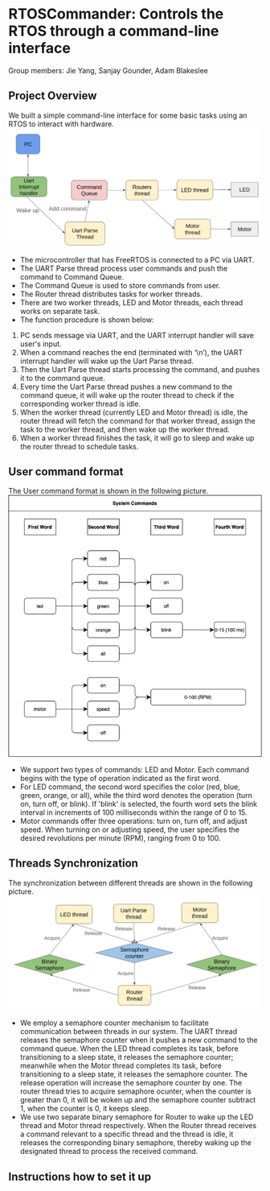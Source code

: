 # RTOSCommander: Controls the RTOS through a command-line interface
Group members: Jie Yang, Sanjay Gounder, Adam Blakeslee

## Project Overview
We built a simple command-line interface for some basic tasks using an RTOS to interact with hardware.
![screenshot](./pictures/overview.png)

* The microcontroller that has FreeRTOS is connected to a PC via UART.
* The UART Parse thread process user commands and push the command to Command Queue.
* The Command Queue is used to store commands from user.
* The Router thread distributes tasks for worker threads.
* There are two worker threads, LED and Motor threads, each thread works on separate task.
* The function procedure is shown below: 
1. PC sends message via UART, and the UART interrupt handler will save user's input.
2. When a command reaches the end (terminated with ‘\n’), the UART interrupt handler will wake up the Uart Parse thread.
3. Then the Uart Parse thread starts processing the command, and pushes it to the command queue.
4. Every time the Uart Parse thread pushes a new command to the command queue, it will wake up the router thread to check if the corresponding worker thread is idle.
5. When the worker thread (currently LED and Motor thread) is idle, the router thread will fetch the command for that worker thread, assign the task to the worker thread, and then wake up the worker thread.
6. When a worker thread finishes the task, it will go to sleep and wake up the router thread to schedule tasks.

## User command format
The User command format is shown in the following picture.
![screenshot](./pictures/systemcommands.png)

* We support two types of commands: LED and Motor. Each command begins with the type of operation indicated as the first word.
* For LED command,  the second word specifies the color (red, blue, green, orange, or all), while the third word denotes the operation (turn on, turn off, or blink). If 'blink' is selected, the fourth word sets the blink interval in increments of 100 milliseconds within the range of 0 to 15.
* Motor commands offer three operations: turn on, turn off, and adjust speed. When turning on or adjusting speed, the user specifies the desired revolutions per minute (RPM), ranging from 0 to 100.

## Threads Synchronization
The synchronization between different threads are shown in the following picture.
![screenshot](./pictures/thread_synchronization.png)
* We employ a semaphore counter mechanism to facilitate communication between threads in our system. The UART thread releases the semaphore counter when it pushes a new command to the command queue. When the LED thread completes its task, before transitioning to a sleep state, it releases the semaphore counter; meanwhile when the Motor thread completes its task, before transitioning to a sleep state, it releases the semaphore counter. The release operation will increase the semaphore counter by one. The router thread tries to acquire semaphore ocunter, when the counter is greater than 0, it will be woken up and the semaphore counter subtract 1, when the counter is 0, it keeps sleep.
* We use two separate binary semaphore for Router to wake up the LED thread and Motor thread respectively. When the Router thread receives a command relevant to a specific thread and the thread is idle, it releases the corresponding binary semaphore, thereby waking up the designated thread to process the received command.

## Instructions how to set it up
